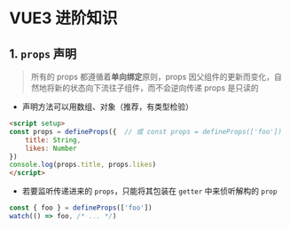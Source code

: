 # VUE3 进阶知识

## 1. `props` 声明
>所有的 props 都遵循着**单向绑定**原则，props 因父组件的更新而变化，自然地将新的状态向下流往子组件，而不会逆向传递
>props 是只读的
- 声明方法可以用数组、对象（推荐，有类型检验）
```html
<script setup>
const props = defineProps({  // 或 const props = defineProps(['foo'])
	title: String,  
	likes: Number  
})
console.log(props.title, props.likes)
</script>
```
- 若要监听传递进来的 `props`，只能将其包装在 `getter` 中来侦听解构的 `prop`
```js
const { foo } = defineProps(['foo'])
watch(() => foo, /* ... */)
```
<!--stackedit_data:
eyJoaXN0b3J5IjpbMTcwNzc3OTI1MV19
-->